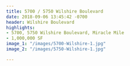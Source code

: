 ```yaml
---
title: 5700 / 5750 Wilshire Boulevard
date: 2018-09-06 13:45:42 -0700
header: Wilshire Boulevard
highlights:
- 5700, 5750 Wilshire Boulevard, Miracle Mile
- 1,000,000 SF
image_1: "/images/5700-Wilshire-1.jpg"
image_2: "/images/5750-Wilshire-1.jpg"

---
```

